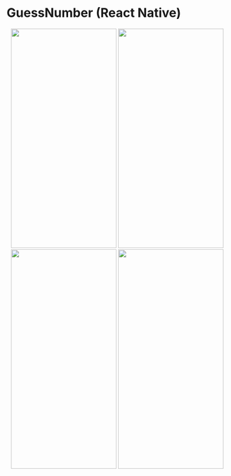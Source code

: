 # GuessNumber (React Native)


<p align="center">
<img src="https://github.com/Beartx/GuessNumber/blob/main/screenshot/Start%20Screen.jpg" width="240" height="500" /> <img src="https://github.com/Beartx/GuessNumber/blob/main/screenshot/Guess%20Screen.jpg" width="240" height="500" /> <img src="https://github.com/Beartx/GuessNumber/blob/main/screenshot/Lie%20Detector.jpg" width="240" height="500" /> <img src="https://github.com/Beartx/GuessNumber/blob/main/screenshot/Game%20over.jpg" width="240" height="500" />
</p>
